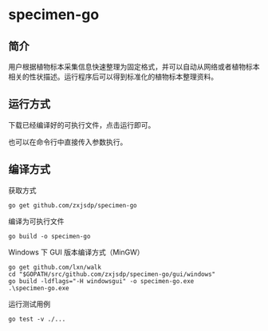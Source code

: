 # specimen-go

## 简介

用户根据植物标本采集信息快速整理为固定格式，并可以自动从网络或者植物标本相关的性状描述。运行程序后可以得到标准化的植物标本整理资料。

## 运行方式

下载已经编译好的可执行文件，点击运行即可。

也可以在命令行中直接传入参数执行。

## 编译方式

获取方式

    go get github.com/zxjsdp/specimen-go

编译为可执行文件

    go build -o specimen-go
    
Windows 下 GUI 版本编译方式（MinGW）

    go get github.com/lxn/walk
    cd "$GOPATH/src/github.com/zxjsdp/specimen-go/gui/windows"
    go build -ldflags="-H windowsgui" -o specimen-go.exe
    .\specimen-go.exe
   
运行测试用例

    go test -v ./...

